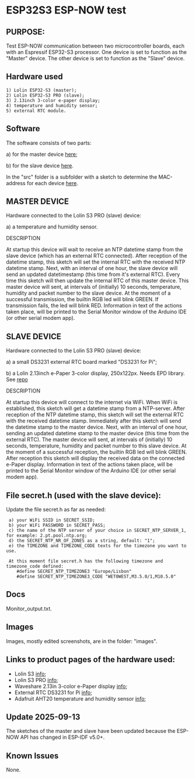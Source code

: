 # ESP32S3 ESP-NOW test

## PURPOSE: 
  Test ESP-NOW communication between two microcontroller boards, each with an Espressif ESP32-S3 processor.
  One device is set to function as the "Master" device.
  The other device is set to function as the "Slave" device.

## Hardware used

    1) Lolin ESP32-S3 (master);
    2) Lolin ESP32-S3 PRO (slave);
    3) 2.13inch 3-color e-paper display;
    4) temperature and humidity sensor;
    5) external RTC module.


## Software
The software consists of two parts: 

  a) for the master device [here](https://github.com/PaulskPt/ESP32S3_ESP-NOW/tree/main/src/master);
  
  b) for the slave device [here](https://github.com/PaulskPt/ESP32S3_ESP-NOW/tree/main/src/slave).
  
  In the "src" folder is a subfolder with a sketch to determine the MAC-address for each device [here](https://github.com/PaulskPt/ESP32S3_ESP-NOW/tree/main/src/get_MacAddress).

## MASTER DEVICE

Hardware connected to the Lolin S3 PRO (slave) device:

a) a temperature and humidity sensor.

DESCRIPTION

  At startup this device will wait to receive an NTP datetime stamp from the slave device (which has an external RTC connected).
  After reception of the datetime stamp, this sketch will set the internal RTC with the received NTP datetime stamp.
  Next, with an interval of one hour, the slave device will send an updated datetimestamp (this time from it's external RTC).
  Every time this sketch will then update the internal RTC of this master device.
  This master device will sent, at intervals of (initially) 10 seconds, temperature, humidity and packet number to the slave device.
  At the moment of a successful transmission, the builtin RGB led will blink GREEN. If transmission fails, the led will blink RED.
  Information in text of the actions taken place, will be printed to the Serial Monitor window of the Arduino IDE (or other serial modem app).

## SLAVE DEVICE

Hardware connected to the Lolin S3 PRO (slave) device:

  a) a small DS3231 external RTC board marked "DS3231 for Pi";
  
  b) a Lolin 2.13inch e-Paper 3-color display, 250x122px. Needs EPD library. See [repo](https://github.com/wemos/LOLIN_EPD_Library)


DESCRIPTION

  At startup this device will connect to the internet via WiFi.
  When WiFi is established, this sketch will get a datetime stamp from a NTP-server.
  After reception of the NTP datetime stamp, this sketch will set the external RTC with the received datetime stamp.
  Immediately after this sketch will send the datetime stamp to the master device.
  Next, with an interval of one hour, sending an updated datetime stamp to the master device (this time from the external RTC).
  The master device will sent, at intervals of (initially) 10 seconds, temperature, humidity and packet number to this slave device.
  At the moment of a successful reception, the builtin RGB led will blink GREEN.
  After reception this sketch will display the received data on the connected e-Paper display.
  Information in text of the actions taken place, will be printed to the Serial Monitor window of the Arduino IDE (or other serial modem app).

## File secret.h (used with the slave device):

Update the file secret.h as far as needed:
```
 a) your WiFi SSID in SECRET_SSID;
 b) your WiFi PASSWORD in SECRET_PASS;
 c) the name of the NTP server of your choice in SECRET_NTP_SERVER_1, for example: 2.pt.pool.ntp.org;
 d) the SECRET_NTP_NR_OF_ZONES as a string, default: "1";
 e) the TIMEZONE and TIMEZONE_CODE texts for the timezone you want to use.

 At this moment file secret.h has the following timezone and timezone_code defined:
    #define SECRET_NTP_TIMEZONE3 "Europe/Lisbon"
    #define SECRET_NTP_TIMEZONE3_CODE "WET0WEST,M3.5.0/1,M10.5.0"
```
## Docs

Monitor_output.txt.


## Images

Images, mostly edited screenshots, are in the folder: "images".


## Links to product pages of the hardware used:

- Lolin S3 [info](https://pt.aliexpress.com/item/1005004643475363.html?gatewayAdapt=glo2bra);
- Lolin S3 PRO [info](https://pt.aliexpress.com/item/1005004931357085.html?gatewayAdapt=glo2bra);
- Waveshare 2.13in 3-color e-Paper display [info](https://www.waveshare.com/wiki/Main_Page#Display-e-Paper);
- External RTC DS3231 for Pi [info](https://www.aliexpress.com/p/tesla-landing/index.html?scenario=c_ppc_item_bridge&productId=1005008622717984&_immersiveMode=true&withMainCard=true&src=google&aff_platform=true&isdl=y&src=google&albch=shopping&acnt=615-992-9880&isdl=y&slnk=&plac=&mtctp=&albbt=Google_7_shopping&aff_platform=google&aff_short_key=_oFgTQeV&gclsrc=aw.ds&&albagn=888888&&ds_e_adid=&ds_e_matchtype=&ds_e_device=c&ds_e_network=x&ds_e_product_group_id=&ds_e_product_id=pt1005008622717984&ds_e_product_merchant_id=761104415&ds_e_product_country=PT&ds_e_product_language=pt&ds_e_product_channel=online&ds_e_product_store_id=&ds_url_v=2&albcp=22568097293&albag=&isSmbAutoCall=false&needSmbHouyi=false&gad_source=1&gad_campaignid=22561749573&gbraid=0AAAAA_TvRHpgQaBmOOx9v5-Ms7Xf8kTNE&gclid=Cj0KCQjwrJTGBhCbARIsANFBfgvvqc1KjWdRe_i8AZGMX5ut5M7Z6T4P3YPPCLKOHh16SmM8tELUXNIaAtCzEALw_wcB);
- Adafruit AHT20 temperature and humidity sensor [info](https://www.adafruit.com/product/4566);


## Update 2025-09-13

The sketches of the master and slave have been updated because the ESP-NOW API has changed in ESP-IDF v5.0+.

## Known Issues

None.


